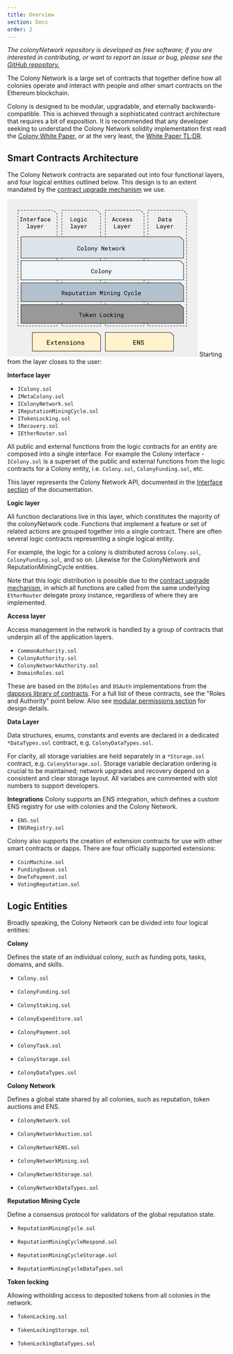```yaml
---
title: Overview
section: Docs
order: 2
---
```


*The colonyNetwork repository is developed as free software; if you are interested in contributing, or want to report an issue or bug, please see the [GitHub repository.](https://github.com/JoinColony/colonyNetwork)*

The Colony Network is a large set of contracts that together define how all colonies operate and interact with people and other smart contracts on the Ethereum blockchain.

Colony is designed to be modular, upgradable, and eternally backwards-compatible. This is achieved through a sophisticated contract architecture that requires a bit of exposition. It is recommended that any developer seeking to understand the Colony Network solidity implementation first read the [Colony White Paper](https://colony.io/whitepaper.pdf), or at the very least, the [White Paper TL;DR](/colonynetwork/whitepaper-tldr-colony/).

## Smart Contracts Architecture
The Colony Network contracts are separated out into four functional layers, and four logical entities outlined below. This design is to an extent mandated by the [contract upgrade mechanism](/colonynetwork/docs-upgrade-design/) we use.

![Interface, Logic, Data](img/colonyNetwork_diagram_r12.png)
Starting from the layer closes to the user:

**Interface layer**

  * `IColony.sol`
  * `IMetaColony.sol`
  * `IColonyNetwork.sol`
  * `IReputationMiningCycle.sol`
  * `ITokenLocking.sol`
  * `IRecovery.sol`
  * `IEtherRouter.sol`

All public and external functions from the logic contracts for an entity are composed into a single interface. For example the Colony interface - `IColony.sol` is a superset of the public and external functions from the logic contracts for a Colony entity, i.e. `Colony.sol`, `ColonyFunding.sol`, etc.

This layer represents the Colony Network API, documented in the [Interface section](https://docs.colony.io/colonynetwork/interface-ietherrouter) of the documentation.

**Logic layer**

All function declarations live in this layer, which constitutes the majority of the colonyNetwork code. Functions that implement a feature or set of related actions are grouped together into a single contract. There are often several logic contracts representing a single logical entity.

For example, the logic for a colony is distributed across `Colony.sol`, `ColonyFunding.sol`, and so on. Likewise for the ColonyNetwork and ReputationMiningCycle entities.

Note that this logic distribution is possible due to the [contract upgrade mechanism](/colonynetwork/docs-upgrade-design/), in which all functions are called from the same underlying `EtherRouter` delegate proxy instance, regardless of where they are implemented.

**Access layer**

Access management in the network is handled by a group of contracts that underpin all of the application layers.

  * `CommonAuthority.sol`
  * `ColonyAuthority.sol`
  * `ColonyNetworkAuthority.sol`
  * `DomainRoles.sol`

These are based on the `DSRoles` and `DSAuth` implementations from the [dappsys library of contracts](https://github.com/dapphub/dappsys-monolithic).
For a full list of these contracts, see the "Roles and Authority" point below. Also see [modular permissions section](/colonynetwork/docs-modular-permissions) for design details.

**Data Layer**

Data structures, enums, constants and events are declared in a dedicated `*DataTypes.sol` contract, e.g. `ColonyDataTypes.sol`.

For clarity, all storage variables are held separately in a `*Storage.sol` contract, e.g. `ColonyStorage.sol`. Storage variable declaration ordering is crucial to be maintained; network upgrades and recovery depend on a consistent and clear storage layout. All variabes are commented with slot numbers to support developers.


**Integrations**
Colony supports an ENS integration, which defines a custom ENS registry for use with colonies and the Colony Network.
  * `ENS.sol`
  * `ENSRegistry.sol`


Colony also supports the creation of extension contracts for use with other smart contracts or dapps. There are four officially supported extensions:
  * `CoinMachine.sol`
  * `FundingQueue.sol`
  * `OneTxPayment.sol`
  * `VotingReputation.sol`

## Logic Entities
Broadly speaking, the Colony Network can be divided into four logical entities:

**Colony**

Defines the state of an individual colony, such as funding pots, tasks, domains, and skills.
  * `Colony.sol`
  * `ColonyFunding.sol`
  * `ColonyStaking.sol`
  * `ColonyExpenditure.sol`
  * `ColonyPayment.sol`
  * `ColonyTask.sol`

  * `ColonyStorage.sol`
  * `ColonyDataTypes.sol`

**Colony Network**

Defines a global state shared by all colonies, such as reputation, token auctions and ENS.
  * `ColonyNetwork.sol`
  * `ColonyNetworkAuction.sol`
  * `ColonyNetworkENS.sol`
  * `ColonyNetworkMining.sol`

  * `ColonyNetworkStorage.sol`
  * `ColonyNetworkDataTypes.sol`

**Reputation Mining Cycle**

Define a consensus protocol for validators of the global reputation state.
  * `ReputationMiningCycle.sol`
  * `ReputationMiningCycleRespond.sol`

  * `ReputationMiningCycleStorage.sol`
  * `ReputationMiningCycleDataTypes.sol`

**Token locking**

Allowing witholding access to deposited tokens from all colonies in the network.
  * `TokenLocking.sol`

  * `TokenLockingStorage.sol`
  * `TokenLockingDataTypes.sol`
